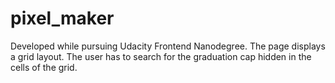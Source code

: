 # pixel_maker
Developed while pursuing Udacity Frontend Nanodegree. The page displays a grid layout. The user has to search for the graduation cap hidden in the cells of the grid.
